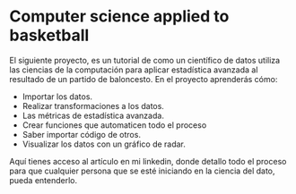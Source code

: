 # Computer science applied to basketball

El siguiente proyecto, es un tutorial de como un científico de datos utiliza las ciencias de la computación para aplicar estadística avanzada al resultado de un partido de baloncesto. En el proyecto aprenderás cómo:

- Importar los datos.
- Realizar transformaciones a los datos.
- Las métricas de estadística avanzada.
- Crear funciones que automaticen todo el proceso
- Saber importar código de otros.
- Visualizar los datos con un gráfico de radar.

Aquí tienes acceso al artículo en mi linkedin, donde detallo todo el proceso para que cualquier persona que se esté iniciando en la ciencia del dato, pueda entenderlo. 

